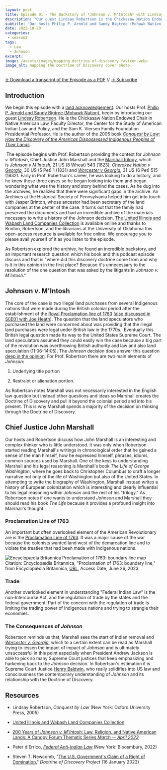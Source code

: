 ```yaml
---
layout: post
title: Episode 01 - The Backstory of *Johnson v. M'Intosh* with Lindsay Robertson
description: "Our guest Lindsay Robertson is the Chickasaw Nation Endowed Chair in Native American Law, Faculty Director, Center for the Study of American Indian Law and Policy, and the Sam K. Viersen Family Foundation Presidential Professor. He is the author of the 2005 book Conquest by Law: How the Discovery of the Americas Dispossessed Indigenous Peoples of Their Lands."
subtitle: "Our hosts Philip P. Arnold and Sandy Bigtree (Mohawk Nation) speak with Lindsay Robertson, the Chickasaw Nation Endowed Chair in Native American Law."
date: 2022-10-20
categories: 
 - season2
tags: 
  - Law
  - Johnson
excerpt: 
image: /assets/images/mapping-doctrine-of-discovery-favicon.webp
image_alt: mapping the Doctrine of Discovery cover photo.
---
```


<div id="buzzsprout-player-13112694"></div><script src="https://www.buzzsprout.com/1926214/13112694-s2e01-the-backstory-of-johnson-v-m-intosh-with-lindsay-robertson.js?container_id=buzzsprout-player-13112694&player=small" type="text/javascript" charset="utf-8"></script>

[⤓ Download a transcript of the Episode as a PDF](/assets/pdfs/S2E01–The-Backstory-of-Johnson-v-MIntosh-Lindsay-Robertson-TRANSCRIPT.pdf) // [→ Subscribe](/subscribe/)
  
Introduction
------------

We begin this episode with a [land acknowledgement](https://podcast.doctrineofdiscovery.org/land/). Our hosts Prof. [Philip P. Arnold and Sandy Bigtree (Mohawk Nation)](https://indigenousvalues.org/about/our-team/), begin by introducing our guest [Lindsay Robertson](https://law.ou.edu/directory/lindsay-robertson). He is the Chickasaw Nation Endowed Chair in Native American Law, Faculty Director, the Center for the Study of American Indian Law and Policy, and the Sam K. Viersen Family Foundation Presidential Professor. He is the author of the 2005 book [*Conquest by Law: How the Discovery of the Americas Dispossessed Indigenous Peoples of Their Lands*](https://global.oup.com/academic/product/conquest-by-law-9780195314892?cc=us&lang=en&).

 The episode begins with Prof. Robertson providing the context for *Johnson v. M'Intosh*, Chief Justice John Marshall and the [Marshall trilogy](https://unimelb.libguides.com/c.php?g=929546&p=6716008), which is [*Johnson v M'Intosh*](https://www.law.cornell.edu/supremecourt/text/21/543)*,* 21 US (8 Wheat) 543 (1823), [*Cherokee Nation v Georgia*](https://www.law.cornell.edu/supremecourt/text/30/1), 30 US (5 Pet) 1 (1831) and [*Worcester v Georgia*](https://www.law.cornell.edu/supremecourt/text/31/515)*,* 31 US (6 Pet) 515 (1832). Early in Prof. Robertson's career, he was looking to do a history, and he knew these three cases so he began looking into them and began wondering what was the history and story behind the cases. As he dug into the archives, he realized that there were significant gaps in the archive. An Archives at the Historical Society of Pennsylvania helped him get into touch with Jasper Brinton, whose ancestor had been secretary of the land companies at the center of the case. It turns out that the family had preserved the documents and had an incredible archive of the materials necessary to write a history of the Johnson decision. [The United Illinois and Wabash Land Companies Collection](https://digital.libraries.ou.edu/IWLC/) is available online and thanks to Brinton, Robertson, and the librarians at the University of Oklahoma this open-access resource is available for free online. We encourage you to please avail yourself of it as you listen to the episode.

As Robertson explored the archive, he found an incredible backstory, and an important research question which his book and this podcast episode discuss and that is "where did this discovery doctrine come from and why is it in this opinion in the first place? Because it's unnecessary to the resolution of the one question that was asked by the litigants in *Johnson v. M'Intosh*."

Johnson v. M'Intosh
-------------------

The core of the case is two illegal land purchases from several Indigenous nations that were made during the British colonial period after the establishment of the [Royal Proclamation line of 1763](https://www.solon.org/Constitutions/Canada/English/PreConfederation/rp_1763.html) ([also discussed in S0E01 with Joe Heath](https://podcast.doctrineofdiscovery.org/season1/episode-01)). The question that the land speculators who purchased the land were concerned about was providing that the illegal land purchases were legal under British law in the 1770s.  Eventually this British legal question made its way to the United States Supreme Court. The land speculators assumed they could easily win the case because a big part of the revolution was overthrowing British authority and law and also land speculation (11:06-14:05). The *Johnson* decision does answer this question [deep in the opinion](https://www.law.cornell.edu/supremecourt/text/21/543). For Prof. Robertson there are two main elements of *Johnson*:

1. Underlying title portion

2. Restraint or alienation portion.

As Robertson notes Marshall was not necessarily interested in the English law question but instead other questions and ideas so Marshall creates the Doctrine of Discovery and pull it beyond the colonial period and into his present. This is why Marshall spends a majority of the decision on thinking through the Doctrine of Discovery.

Chief Justice John Marshall
---------------------------

Our hosts and Robertson discuss how John Marshall is an interesting and complex thinker who is little understood. It was only when Robertson started reading Marshall's writings in chronological order that he gained a sense of the man himself, how he expressed himself, phrases, idioms, common sources used by Marshall. One of the keys to understanding Marshall and his legal reasoning is Marshall's book *The Life of George Washington*, where he goes back to Christopher Columbus to craft a longer narrative not only of the life of Washington but also of the United States. In attempting to write the biography of Washington, Marshall instead writes a history of European colonization which is interesting and clearly influential to his legal reasoning within *Johnson* and the rest of his "trilogy." As Robertson notes if one wants to understand *Johnson* and Marshall they should read his book *The Life* because it provides a profound insight into Marshall's thought.

### Proclamation Line of 1763

An important but often overlooked element of the American Revolutionary are is the [Proclamation Line of 1763](https://www.mountvernon.org/library/digitalhistory/digital-encyclopedia/article/proclamation-line-of-1763/). It was a major cause of the war because the colonists wanted land west of the demarcation line and to violate the treaties that had been made with Indigenous nations.

![Encyclopædia Britannica Proclamation of 1763: boundary line map](colonies-Proclamation-American-boundary-line-1763.webp)
Citation: Encyclopædia Britannica, "Proclamation of 1763: boundary line," from Encyclopædia Britannica, [URL](https://www.britannica.com/event/Proclamation-of-1763#/media/1/536603/195441), Access Date, June 26, 2023.

### Trade

Another overlooked element in understanding "Federal Indian Law" is the non-Intercourse Act, and the regulation of trade by the states and the federal government. Part of the concern with the regulation of trade is limiting the trading power of Indigenous nations and trying to strangle their economies.

### The Consequences of *Johnson*

Robertson reminds us that, Marshall sees the start of Indian removal and [*Worcester v. Georgia*](https://www.oyez.org/cases/1789-1850/31us515), which to a certain extent can be read as Marshall trying to lessen the impact of impact of *Johnson* and is ultimately unsuccessful in this point especially when President Andrew Jackson is able to pick so many Supreme Court justices that keep emphasizing and harkening back to the *Johnson* decision. In Robertson's estimation it is Supreme Court Justice [Henry Baldwin](https://www.oyez.org/justices/henry_baldwin), who really solidifies into US law and consciousness the contemporary understanding of *Johnson* and its relationship with the Doctrine of Discovery.

Resources
---------

- Lindsay Robertson, *Conquest by Law* (New York: Oxford University Press, 2005)

- [United Illinois and Wabash Land Companies Collection](https://digital.libraries.ou.edu/IWLC/)

- [200 Years of *Johnson v. M'Intosh*: Law, Religion, and Native American Lands: A Canopy Forum Thematic Series *March -- April 2023*](https://canopyforum.org/200-years-of-johnson-v-mintosh-law-religion-and-native-american-lands/)

- Peter d'Errico, [*Federal Anti-Indian Law*](https://www.bloomsbury.com/us/federal-antiindian-law-9781440879210/) (New York: Bloosmbury, 2022)

- Steven T. Newcomb, "[The U.S. Government's Claim of a Right of Domination](https://doctrineofdiscovery.org/blog/us-government-claim-domination/)," *Doctrine of Discovery Project* (16 January 2023)